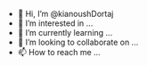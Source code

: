 - 👋 Hi, I’m @kianoushDortaj
- 👀 I’m interested in ...
- 🌱 I’m currently learning ...
- 💞️ I’m looking to collaborate on ...
- 📫 How to reach me ...

<!---
kianoushDortaj/kianoushDortaj is a ✨ special ✨ repository because its `README.md` (this file) appears on your GitHub profile.
You can click the Preview link to take a look at your changes.
--->
